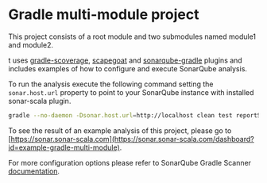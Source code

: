 Gradle multi-module project
===

This project consists of a root module and two submodules named module1 and module2.

t uses [gradle-scoverage](https://github.com/scoverage/gradle-scoverage), [scapegoat](https://github.com/sksamuel/scapegoat#gradle) and [sonarqube-gradle](https://plugins.gradle.org/plugin/org.sonarqube) plugins and includes examples of how to configure and execute SonarQube analysis.

To run the analysis execute the following command setting the `sonar.host.url` property to point to your SonarQube instance with installed sonar-scala plugin.

```bash
gradle --no-daemon -Dsonar.host.url=http://localhost clean test reportScoverage sonarqube
```

To see the result of an example analysis of this project, please go to [https://sonar.sonar-scala.com](https://sonar.sonar-scala.com/dashboard?id=example-gradle-multi-module).

For more configuration options please refer to SonarQube Gradle Scanner [documentation](https://docs.sonarqube.org/display/SCAN/Analyzing+with+SonarQube+Scanner+for+Gradle).
